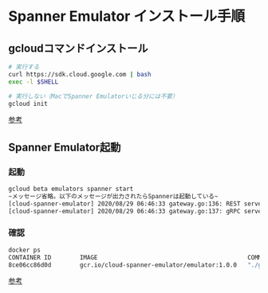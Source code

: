 # Spanner Emulator インストール手順

## gcloudコマンドインストール

```bash
# 実行する
curl https://sdk.cloud.google.com | bash
exec -l $SHELL

# 実行しない（MacでSpanner Emulatorいじる分には不要）
gcloud init
```

[参考](https://cloud.google.com/sdk/docs/downloads-interactive?hl=ja)

## Spanner Emulator起動

### 起動

```bash
gcloud beta emulators spanner start
~メッセージ省略。以下のメッセージが出力されたらSpannerは起動している~
[cloud-spanner-emulator] 2020/08/29 06:46:33 gateway.go:136: REST server listening at 0.0.0.0:9020
[cloud-spanner-emulator] 2020/08/29 06:46:33 gateway.go:137: gRPC server listening at 0.0.0.0:9010
```

### 確認

```bash
docker ps
CONTAINER ID        IMAGE                                          COMMAND                  CREATED             STATUS              PORTS                                                NAMES
8ce06cc86d0d        gcr.io/cloud-spanner-emulator/emulator:1.0.0   "./gateway_main --ho…"   10 minutes ago      Up 10 minutes       127.0.0.1:9010->9010/tcp, 127.0.0.1:9020->9020/tcp   competent_yonath

```

[参考](https://cloud.google.com/spanner/docs/emulator?hl=ja)

